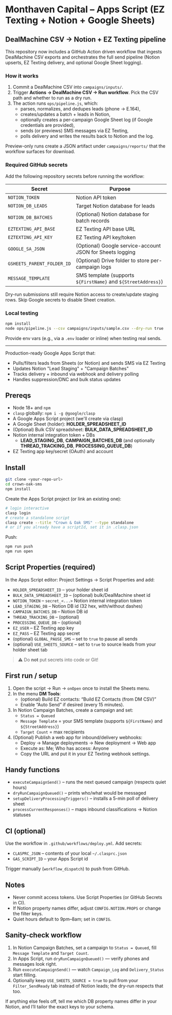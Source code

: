 # Monthaven Capital – Apps Script (EZ Texting + Notion + Google Sheets)

## DealMachine CSV → Notion + EZ Texting pipeline

This repository now includes a GitHub Action driven workflow that ingests DealMachine CSV exports and orchestrates the full send pipeline (Notion upserts, EZ Texting delivery, and optional Google Sheet logging).

### How it works

1. Commit a DealMachine CSV into `campaigns/inputs/`.
2. Trigger **Actions → DealMachine CSV → Run workflow**. Pick the CSV path and whether to run as a dry run.
3. The action runs `ops/pipeline.js`, which:
   - parses, normalizes, and dedupes leads (phone → E.164),
   - creates/updates a batch + leads in Notion,
   - optionally creates a per-campaign Google Sheet log (if Google credentials are provided),
   - sends (or previews) SMS messages via EZ Texting,
   - polls delivery and writes the results back to Notion and the log.

Preview-only runs create a JSON artifact under `campaigns/reports/` that the workflow surfaces for download.

### Required GitHub secrets

Add the following repository secrets before running the workflow:

| Secret | Purpose |
| --- | --- |
| `NOTION_TOKEN` | Notion API token |
| `NOTION_DB_LEADS` | Target Notion database for leads |
| `NOTION_DB_BATCHES` | (Optional) Notion database for batch records |
| `EZTEXTING_API_BASE` | EZ Texting API base URL |
| `EZTEXTING_API_KEY` | EZ Texting API key/token |
| `GOOGLE_SA_JSON` | (Optional) Google service-account JSON for Sheets logging |
| `GSHEETS_PARENT_FOLDER_ID` | (Optional) Drive folder to store per-campaign logs |
| `MESSAGE_TEMPLATE` | SMS template (supports `${FirstName}` and `${StreetAddress}`) |

Dry-run submissions still require Notion access to create/update staging rows. Skip Google secrets to disable Sheet creation.

### Local testing

```bash
npm install
node ops/pipeline.js --csv campaigns/inputs/sample.csv --dry-run true
```

Provide env vars (e.g., via a `.env` loader or inline) when testing real sends.

---

Production-ready Google Apps Script that:
- Pulls/filters leads from Sheets (or Notion) and sends SMS via EZ Texting
- Updates Notion "Lead Staging" + "Campaign Batches"
- Tracks delivery + inbound via webhook and delivery polling
- Handles suppression/DNC and bulk status updates

## Prereqs

- Node 18+ and `npm`
- `clasp` globally: `npm i -g @google/clasp`
- A Google Apps Script project (we'll create via clasp)
- A Google Sheet (holder): **HOLDER_SPREADSHEET_ID**
- (Optional) Bulk CSV spreadsheet: **BULK_DATA_SPREADSHEET_ID**
- Notion internal integration token + DBs
  - **LEAD_STAGING_DB**, **CAMPAIGN_BATCHES_DB** (and optionally **THREAD_TRACKING_DB**, **PROCESSING_QUEUE_DB**)
- EZ Texting app key/secret (OAuth) and account

## Install

```bash
git clone <your-repo-url>
cd crown-oak-sms
npm install
```

Create the Apps Script project (or link an existing one):

```bash
# login interactive
clasp login
# create a standalone script
clasp create --title "Crown & Oak SMS" --type standalone
# or if you already have a scriptId, set it in .clasp.json
```

Push:

```bash
npm run push
npm run open
```

## Script Properties (required)

In the Apps Script editor: Project Settings → Script Properties and add:

- `HOLDER_SPREADSHEET_ID` – your holder sheet id
- `BULK_DATA_SPREADSHEET_ID` – (optional) bulk/DealMachine sheet id
- `NOTION_TOKEN` – `secret_<...>` Notion internal integration token
- `LEAD_STAGING_DB` – Notion DB id (32 hex, with/without dashes)
- `CAMPAIGN_BATCHES_DB` – Notion DB id
- `THREAD_TRACKING_DB` – (optional)
- `PROCESSING_QUEUE_DB` – (optional)
- `EZ_USER` – EZ Texting app key
- `EZ_PASS` – EZ Texting app secret
- (optional) `GLOBAL_PAUSE_SMS` – set to `true` to pause all sends
- (optional) `USE_SHEETS_SOURCE` – set to `true` to source leads from your holder sheet tab

> ⚠️ Do **not** put secrets into code or Git!

## First run / setup

1. Open the script → Run → `onOpen` once to install the Sheets menu.
2. In the menu **DM Tools**:
   - (optional) Build EZ contacts: “Build EZ Contacts (from DM CSV)”
   - Enable “Auto Send” if desired (every 15 minutes).
3. In Notion Campaign Batches, create a campaign and set:
   - `Status = Queued`
   - `Message Template` = your SMS template (supports `${FirstName}` and `${StreetAddress}`)
   - `Target Count` = max recipients
4. (Optional) Publish a web app for inbound/delivery webhooks:
   - Deploy → Manage deployments → New deployment → Web app
   - Execute as: Me; Who has access: Anyone
   - Copy the URL and put it in your EZ Texting webhook settings.

## Handy functions

- `executeCampaignSend()` – runs the next queued campaign (respects quiet hours)
- `dryRunCampaignQueued()` – prints who/what would be messaged
- `setupDeliveryProcessingTriggers()` – installs a 5-min poll of delivery sheet
- `processCurrentResponses()` – maps inbound classifications → Notion statuses

## CI (optional)

Use the workflow in `.github/workflows/deploy.yml`. Add secrets:

- `CLASPRC_JSON` – contents of your local `~/.clasprc.json`
- `GAS_SCRIPT_ID` – your Apps Script id

Trigger manually (`workflow_dispatch`) to push from GitHub.

## Notes

- Never commit access tokens. Use Script Properties (or GitHub Secrets in CI).
- If Notion property names differ, adjust `CONFIG.NOTION.PROPS` or change the filter keys.
- Quiet hours default to 9pm–8am; set in `CONFIG`.

## Sanity-check workflow

1. In Notion Campaign Batches, set a campaign to `Status = Queued`, fill `Message Template` and `Target Count`.
2. In Apps Script, run `dryRunCampaignQueued()` — verify phones and messages look right.
3. Run `executeCampaignSend()` — watch `Campaign_Log` and `Delivery_Status` start filling.
4. Optionally keep `USE_SHEETS_SOURCE = true` to pull from your `Filter_SendReady` tab instead of Notion leads; the dry-run respects that too.

If anything else feels off, tell me which DB property names differ in your Notion, and I’ll tailor the exact keys to your schema.
